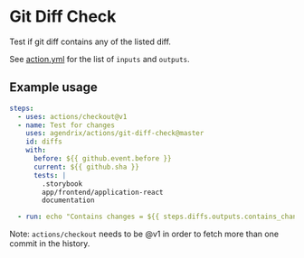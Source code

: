 # Git Diff Check

Test if git diff contains any of the listed diff.

See [action.yml](./action.yml) for the list of `inputs` and `outputs`.

## Example usage

```yaml
steps:
  - uses: actions/checkout@v1
  - name: Test for changes
    uses: agendrix/actions/git-diff-check@master
    id: diffs
    with:
      before: ${{ github.event.before }}
      current: ${{ github.sha }}
      tests: |
        .storybook
        app/frontend/application-react
        documentation

  - run: echo "Contains changes = ${{ steps.diffs.outputs.contains_changes }}"
```

Note: `actions/checkout` needs to be @v1 in order to fetch more than one commit in the history.
